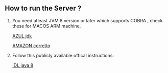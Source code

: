 ## How to run the Server ?

1. You need atleast JVM 8 version or later which supports COBRA , check these for MACOS ARM machine, 
    
    [AZUL jdk](https://www.azul.com/downloads/?package=jdk)
    
    [AMAZON corretto](https://docs.aws.amazon.com/corretto/latest/corretto-8-ug/downloads-list.html)
    
    

2. Follow this publicly available offical instructions:

    [IDL java 8](https://docs.oracle.com/javase/8/docs/technotes/guides/idl/jidlExample.html)
    
